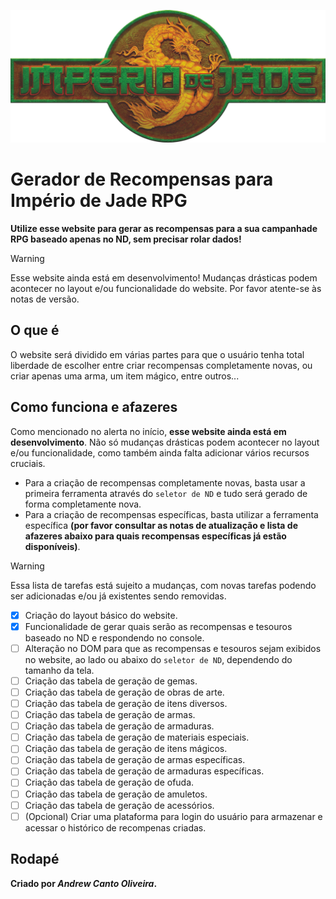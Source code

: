 ![Logo do sistema de RPG Império de Jade. Todos os direitos são reservados a Jambo Editora.](/assets/Logo.png)

# Gerador de Recompensas para Império de Jade RPG

**Utilize esse website para gerar as recompensas para a sua campanhade RPG baseado apenas no ND, sem precisar rolar dados!**

> [!WARNING]
> Esse website ainda está em desenvolvimento! Mudanças drásticas podem acontecer no layout e/ou funcionalidade do website. Por favor atente-se às notas de versão.

## O que é

O website será dividido em várias partes para que o usuário tenha total liberdade de escolher entre criar recompensas completamente novas, ou criar apenas uma arma, um item mágico, entre outros...

## Como funciona e afazeres

Como mencionado no alerta no início, **esse website ainda está em desenvolvimento**. Não só mudanças drásticas podem acontecer no layout e/ou funcionalidade, como também ainda falta adicionar vários recursos cruciais.

- Para a criação de recompensas completamente novas, basta usar a primeira ferramenta através do `seletor de ND` e tudo será gerado de forma completamente nova.
- Para a criação de recompensas específicas, basta utilizar a ferramenta específica **(por favor consultar as notas de atualização e lista de afazeres abaixo para quais recompensas específicas já estão disponíveis)**.

> [!WARNING]
> Essa lista de tarefas está sujeito a mudanças, com novas tarefas podendo ser adicionadas e/ou já existentes sendo removidas.

- [x] Criação do layout básico do website.
- [x] Funcionalidade de gerar quais serão as recompensas e tesouros baseado no ND e respondendo no console.
- [ ] Alteração no DOM para que as recompensas e tesouros sejam exibidos no website, ao lado ou abaixo do `seletor de ND`, dependendo do tamanho da tela.
- [ ] Criação das tabela de geração de gemas.
- [ ] Criação das tabela de geração de obras de arte.
- [ ] Criação das tabela de geração de itens diversos.
- [ ] Criação das tabela de geração de armas.
- [ ] Criação das tabela de geração de armaduras.
- [ ] Criação das tabela de geração de materiais especiais.
- [ ] Criação das tabela de geração de itens mágicos.
- [ ] Criação das tabela de geração de armas específicas.
- [ ] Criação das tabela de geração de armaduras específicas.
- [ ] Criação das tabela de geração de ofuda.
- [ ] Criação das tabela de geração de amuletos.
- [ ] Criação das tabela de geração de acessórios.
- [ ] \(Opcional) Criar uma plataforma para login do usuário para armazenar e acessar o histórico de recompenas criadas.

## Rodapé

**Criado por _Andrew Canto Oliveira_.**
